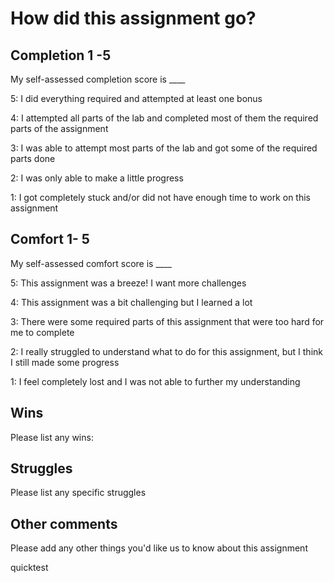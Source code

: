 # How did this assignment go?

## Completion 1 -5

My self-assessed completion score is \_\_\_\_

5: I did everything required and attempted at least one bonus

4: I attempted all parts of the lab and completed most of them the required parts of the assignment

3: I was able to attempt most parts of the lab and got some of the required parts done

2: I was only able to make a little progress

1: I got completely stuck and/or did not have enough time to work on this assignment

## Comfort 1- 5

My self-assessed comfort score is \_\_\_\_

5: This assignment was a breeze! I want more challenges

4: This assignment was a bit challenging but I learned a lot

3: There were some required parts of this assignment that were too hard for me to complete

2: I really struggled to understand what to do for this assignment, but I think I still made some progress

1: I feel completely lost and I was not able to further my understanding

## Wins

Please list any wins:

## Struggles

Please list any specific struggles

## Other comments

Please add any other things you'd like us to know about this assignment

quicktest
